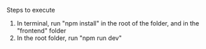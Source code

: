 Steps to execute

1. In terminal, run "npm install" in the root of the folder, and in the "frontend" folder
2. In the root folder, run "npm run dev"
